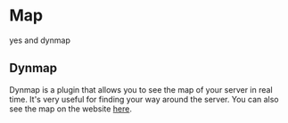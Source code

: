 # Map

yes and dynmap

## Dynmap

Dynmap is a plugin that allows you to see the map of your server in real time. It's very useful for finding your way around the server. You can also see the map on the website [here](https://map.geopolmc.org).

